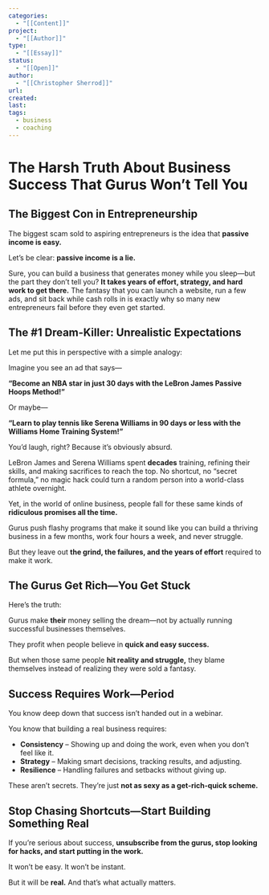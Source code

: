 ```yaml
---
categories:
  - "[[Content]]"
project:
  - "[[Author]]"
type:
  - "[[Essay]]"
status:
  - "[[Open]]"
author:
  - "[[Christopher Sherrod]]"
url: 
created:
last:
tags:
  - business
  - coaching
---
```

# **The Harsh Truth About Business Success That Gurus Won’t Tell You**  

## **The Biggest Con in Entrepreneurship**  

The biggest scam sold to aspiring entrepreneurs is the idea that **passive income is easy.**  

Let’s be clear: **passive income is a lie.**  

Sure, you can build a business that generates money while you sleep—but the part they don’t tell you? **It takes years of effort, strategy, and hard work to get there.** The fantasy that you can launch a website, run a few ads, and sit back while cash rolls in is exactly why so many new entrepreneurs fail before they even get started.  

## **The #1 Dream-Killer: Unrealistic Expectations**  

Let me put this in perspective with a simple analogy:  

Imagine you see an ad that says—  

**“Become an NBA star in just 30 days with the LeBron James Passive Hoops Method!”**  

Or maybe—  

**“Learn to play tennis like Serena Williams in 90 days or less with the Williams Home Training System!”**  

You’d laugh, right? Because it’s obviously absurd.  

LeBron James and Serena Williams spent **decades** training, refining their skills, and making sacrifices to reach the top. No shortcut, no “secret formula,” no magic hack could turn a random person into a world-class athlete overnight.  

Yet, in the world of online business, people fall for these same kinds of **ridiculous promises all the time.**  

Gurus push flashy programs that make it sound like you can build a thriving business in a few months, work four hours a week, and never struggle.  

But they leave out **the grind, the failures, and the years of effort** required to make it work.  

## **The Gurus Get Rich—You Get Stuck**  

Here’s the truth:  

Gurus make **their** money selling the dream—not by actually running successful businesses themselves.  

They profit when people believe in **quick and easy success.**  

But when those same people **hit reality and struggle,** they blame themselves instead of realizing they were sold a fantasy.  

## **Success Requires Work—Period**  

You know deep down that success isn’t handed out in a webinar.  

You know that building a real business requires:  

- **Consistency** – Showing up and doing the work, even when you don’t feel like it.  
- **Strategy** – Making smart decisions, tracking results, and adjusting.  
- **Resilience** – Handling failures and setbacks without giving up.  

These aren’t secrets. They’re just **not as sexy as a get-rich-quick scheme.**  

## **Stop Chasing Shortcuts—Start Building Something Real**  

If you’re serious about success, **unsubscribe from the gurus, stop looking for hacks, and start putting in the work.**  

It won’t be easy. It won’t be instant.  

But it will be **real.** And that’s what actually matters.